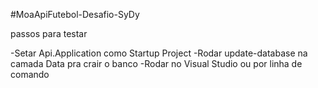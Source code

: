 
#MoaApiFutebol-Desafio-SyDy

passos para testar 

-Setar Api.Application como Startup Project
-Rodar update-database na camada Data pra crair o banco
-Rodar no Visual Studio ou por linha de comando
